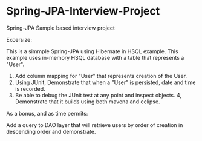 Spring-JPA-Interview-Project
============================

Spring-JPA Sample based interview project

Excersize:


This is a simmple Spring-JPA using Hibernate in HSQL example.  This example uses in-memory HSQL database with a table
that represents a "User".


1. Add column mapping for "User" that represents creation of the User.
2. Using JUnit, Demonstrate that when a "User" is persisted, date and time is recorded. 
3. Be able to debug the JUnit test at any point and inspect objects.
4, Demonstrate that it builds using both mavena and eclipse.


As a bonus, and as time permits:

Add a query to DAO layer that will retrieve users by order of creation in descending order and demonstrate.
